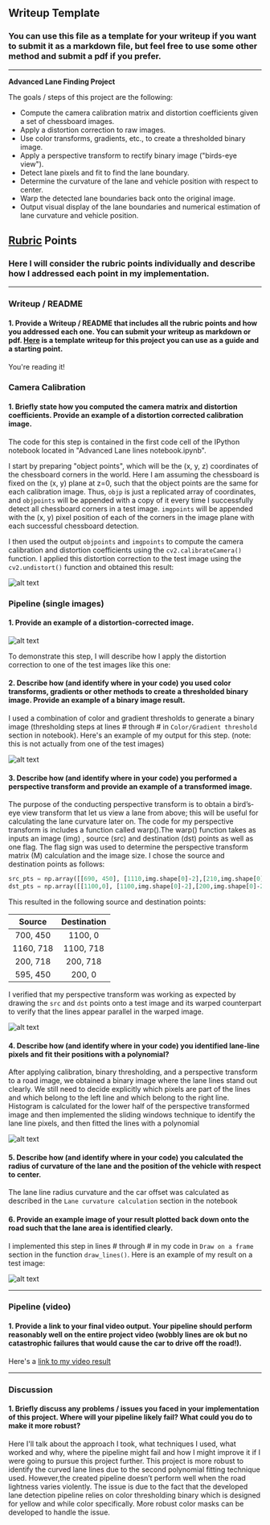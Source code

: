 ## Writeup Template

### You can use this file as a template for your writeup if you want to submit it as a markdown file, but feel free to use some other method and submit a pdf if you prefer.

---

**Advanced Lane Finding Project**

The goals / steps of this project are the following:

* Compute the camera calibration matrix and distortion coefficients given a set of chessboard images.
* Apply a distortion correction to raw images.
* Use color transforms, gradients, etc., to create a thresholded binary image.
* Apply a perspective transform to rectify binary image ("birds-eye view").
* Detect lane pixels and fit to find the lane boundary.
* Determine the curvature of the lane and vehicle position with respect to center.
* Warp the detected lane boundaries back onto the original image.
* Output visual display of the lane boundaries and numerical estimation of lane curvature and vehicle position.

[//]: # (Image References)

[image1]: ./output_images/undistorted_image.png "Undistorted"
[image2]: ./output_images/road_undistorted.png "Road Transformed"
[image3]: ./output_images/threshold.png "Binary Example"
[image4]: ./output_images/warped_transformed.png "Warp Example"
[image5]: ./output_images/polynomial_fit.png "Fit Visual"
[image6]: ./output_images/rad.png "Output"
[video1]: ./project_output.mp4 "Video"

## [Rubric](https://review.udacity.com/#!/rubrics/571/view) Points

### Here I will consider the rubric points individually and describe how I addressed each point in my implementation.  

---

### Writeup / README

#### 1. Provide a Writeup / README that includes all the rubric points and how you addressed each one.  You can submit your writeup as markdown or pdf.  [Here](https://github.com/udacity/CarND-Advanced-Lane-Lines/blob/master/writeup_template.md) is a template writeup for this project you can use as a guide and a starting point.  

You're reading it!

### Camera Calibration

#### 1. Briefly state how you computed the camera matrix and distortion coefficients. Provide an example of a distortion corrected calibration image.

The code for this step is contained in the first code cell of the IPython notebook located in "Advanced Lane lines notebook.ipynb".


I start by preparing "object points", which will be the (x, y, z) coordinates of the chessboard corners in the world. Here I am assuming the chessboard is fixed on the (x, y) plane at z=0, such that the object points are the same for each calibration image.  Thus, `objp` is just a replicated array of coordinates, and `objpoints` will be appended with a copy of it every time I successfully detect all chessboard corners in a test image.  `imgpoints` will be appended with the (x, y) pixel position of each of the corners in the image plane with each successful chessboard detection.  

I then used the output `objpoints` and `imgpoints` to compute the camera calibration and distortion coefficients using the `cv2.calibrateCamera()` function.  I applied this distortion correction to the test image using the `cv2.undistort()` function and obtained this result: 

![alt text][image1]

### Pipeline (single images)

#### 1. Provide an example of a distortion-corrected image.
![alt text][image2]

To demonstrate this step, I will describe how I apply the distortion correction to one of the test images like this one:


#### 2. Describe how (and identify where in your code) you used color transforms, gradients or other methods to create a thresholded binary image.  Provide an example of a binary image result.

I used a combination of color and gradient thresholds to generate a binary image (thresholding steps at lines # through # in `Color/Gradient threshold` section in notebook).  Here's an example of my output for this step.  (note: this is not actually from one of the test images)

![alt text][image3]

#### 3. Describe how (and identify where in your code) you performed a perspective transform and provide an example of a transformed image.

The purpose of the conducting perspective transform is to obtain a bird’s‐eye view transform that let us view a lane from above; this will be useful for calculating the lane curvature later on. The code for my
perspective transform is includes a function called warp().The warp() function takes as inputs an image
(img) , source (src) and destination (dst) points as well as one flag. The flag sign was used to determine
the perspective transform matrix (M) calculation and the image size. I chose the source and destination
points as follows:
```python
src_pts = np.array([[690, 450], [1110,img.shape[0]‐2],[210,img.shape[0]‐2], [595, 450]], np.int32)
dst_pts = np.array([[1100,0], [1100,img.shape[0]‐2],[200,img.shape[0]‐2], [200, 0]], np.int32)
```

This resulted in the following source and destination points:

| Source        | Destination   | 
|:-------------:|:-------------:| 
| 700,  450      | 1100, 0        |
| 1160,  718      | 1100, 718      |
| 200,  718     | 200, 718      |
| 595,  450     | 200, 0        |

I verified that my perspective transform was working as expected by drawing the `src` and `dst` points onto a test image and its warped counterpart to verify that the lines appear parallel in the warped image.

![alt text][image4]

#### 4. Describe how (and identify where in your code) you identified lane-line pixels and fit their positions with a polynomial?

After applying calibration, binary thresholding, and a perspective transform to a road image, we
obtained a binary image where the lane lines stand out clearly. We still need to decide
explicitly which pixels are part of the lines and which belong to the left line and which belong to the
right line. Histogram is calculated for the lower half of the perspective
transformed image and then implemented the sliding windows technique to identify the lane line pixels, and then fitted the lines
with a polynomial

![alt text][image5]

#### 5. Describe how (and identify where in your code) you calculated the radius of curvature of the lane and the position of the vehicle with respect to center.

The lane line radius curvature and the car offset was calculated as described in the `Lane curvature calculation` section in the notebook

#### 6. Provide an example image of your result plotted back down onto the road such that the lane area is identified clearly.

I implemented this step in lines # through # in my code in `Draw on a frame` section in the function `draw_lines()`.  Here is an example of my result on a test image:

![alt text][image6]

---

### Pipeline (video)

#### 1. Provide a link to your final video output.  Your pipeline should perform reasonably well on the entire project video (wobbly lines are ok but no catastrophic failures that would cause the car to drive off the road!).

Here's a [link to my video result](./project_output.mp4)

---

### Discussion

#### 1. Briefly discuss any problems / issues you faced in your implementation of this project.  Where will your pipeline likely fail?  What could you do to make it more robust?

Here I'll talk about the approach I took, what techniques I used, what worked and why, where the pipeline might fail and how I might improve it if I were going to pursue this project further.
This project is  more robust to identify the curved lane lines due to the second
polynomial fitting technique used. However,the created
pipeline doesn’t perform well when the road lightness varies violently. The issue is due to the fact that
the developed lane detection pipeline relies on color thresholding binary which is designed for yellow
and while color specifically. More robust color masks can be developed to handle the issue.
